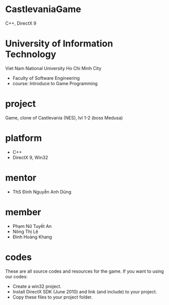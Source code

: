 # CastlevaniaGame
C++, DirectX 9

# University of Information Technology
Viet Nam National University Ho Chi Minh City
- Faculty of Software Engineering
- course: Introduce to Game Programming

# project
Game, clone of Castlevania (NES), lvl 1-2 (boss Medusa)

# platform
- C++
- DirectX 9, Win32

# mentor
- ThS Đinh Nguyễn Anh Dũng

# member
- Phạm Nữ Tuyết An
- Nông Thị Lệ
- Đinh Hoàng Khang

# codes
These are all source codes and resources for the game. If you want to using our codes:
- Create a win32 project.
- Install DirectX SDK (June 2010) and link (and include) to your project.
- Copy these files to your project folder.